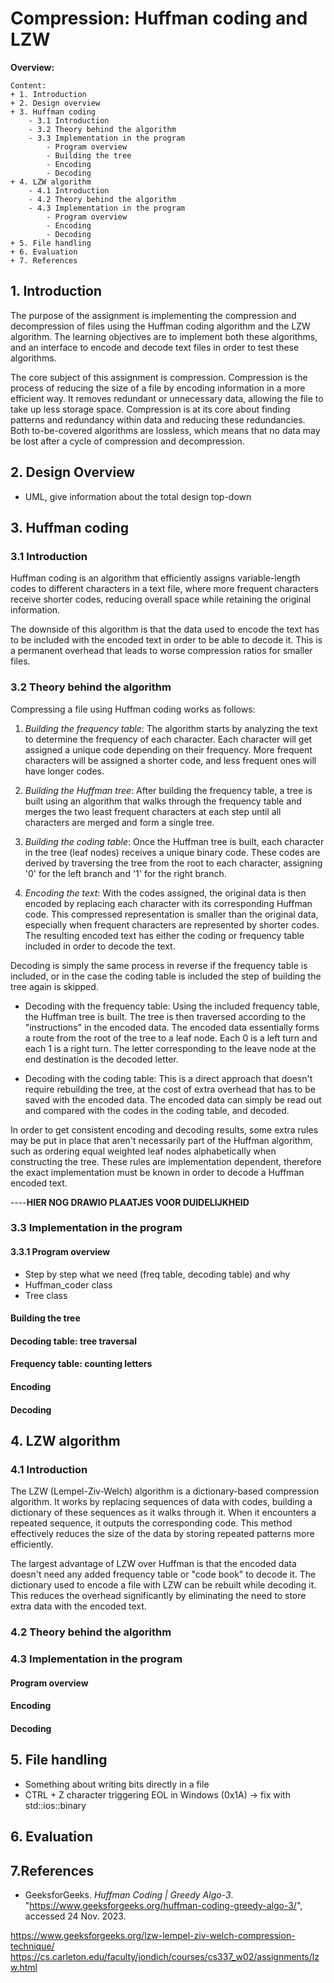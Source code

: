 # Compression: Huffman coding and LZW

**Overview:**
```text
Content:
+ 1. Introduction
+ 2. Design overview
+ 3. Huffman coding
    - 3.1 Introduction
    - 3.2 Theory behind the algorithm
    - 3.3 Implementation in the program
        - Program overview
        - Building the tree
        - Encoding
        - Decoding
+ 4. LZW algorithm
    - 4.1 Introduction
    - 4.2 Theory behind the algorithm
    - 4.3 Implementation in the program
        - Program overview
        - Encoding
        - Decoding
+ 5. File handling
+ 6. Evaluation
+ 7. References
```

## 1. Introduction
The purpose of the assignment is implementing the compression and decompression of files using the 
Huffman coding algorithm and the LZW algorithm.
The learning objectives are to implement both these algorithms, and an interface to encode and decode
text files in order to test these algorithms.

The core subject of this assignment is compression. Compression is the process of reducing the size of a file by 
encoding information in a more efficient way. It removes redundant or unnecessary data, allowing the file to take up 
less storage space. Compression is at its core about finding patterns and redundancy within data and reducing these 
redundancies. Both to-be-covered algorithms are lossless, which means that no data may be lost after a cycle of 
compression and decompression. 

## 2. Design Overview

- UML, give information about the total design top-down


## 3. Huffman coding
### 3.1 Introduction
Huffman coding is an algorithm that efficiently assigns variable-length codes to different characters in a text file, 
where more frequent characters receive shorter codes, reducing overall space while retaining the original information.

The downside of this algorithm is that the data used to encode the text has to be included with the encoded text in order 
to be able to decode it. This is a permanent overhead that leads to worse compression ratios for smaller files.

### 3.2 Theory behind the algorithm

Compressing a file using Huffman coding works as follows:

1. _Building the frequency table_: The algorithm starts by analyzing the text to determine the frequency of 
each character. Each character will get assigned a unique code depending on their frequency.
More frequent characters will be assigned a shorter code, and less frequent ones will have longer codes.


2.  _Building the Huffman tree_: After building the frequency table, a tree is built using an 
algorithm that walks through the frequency table and merges the two least frequent characters at each step until all characters are merged and form a 
single tree. 


3. _Building the coding table_: Once the Huffman tree is built, each character in the tree (leaf nodes) receives a unique binary code. 
These codes are derived by traversing the tree from the root to each character, assigning '0' for the left branch and '1' 
for the right branch.


4. _Encoding the text_: With the codes assigned, the original data is then encoded by replacing each character with its corresponding 
Huffman code. This compressed representation is smaller than the original data, especially when frequent characters are 
represented by shorter codes. The resulting encoded text has either the coding or frequency table included in order to decode the text.

Decoding is simply the same process in reverse if the frequency table is included, or in the case the coding table is included
the step of building the tree again is skipped.

- Decoding with the frequency table: Using the included frequency table, the Huffman tree is built. The tree is then traversed
according to the "instructions" in the encoded data. The encoded data essentially forms a route from the root of the tree to a leaf node.
Each 0 is a left turn and each 1 is a right turn. The letter corresponding to the leave node at the end destination is the decoded letter.


- Decoding with the coding table: This is a direct approach that doesn't require rebuilding the tree, at the cost of
extra overhead that has to be saved with the encoded data. The encoded data can simply be read out and compared with
the codes in the coding table, and decoded.

In order to get consistent encoding and decoding results, some extra rules may be put in place that aren't necessarily
part of the Huffman algorithm, such as ordering equal weighted leaf nodes alphabetically when constructing the tree.
These rules are implementation dependent, therefore the exact implementation must be known in order to decode a Huffman
encoded text.

----**HIER NOG DRAWIO PLAATJES VOOR DUIDELIJKHEID**

### 3.3 Implementation in the program
#### 3.3.1 Program overview
- Step by step what we need (freq table, decoding table) and why
- Huffman_coder class
- Tree class

#### Building the tree
#### Decoding table: tree traversal
#### Frequency table: counting letters
#### Encoding
#### Decoding





## 4. LZW algorithm
### 4.1 Introduction
The LZW (Lempel-Ziv-Welch) algorithm is a dictionary-based compression algorithm. It works by replacing sequences of data with codes, 
building a dictionary of these sequences as it walks through it. When it encounters a repeated sequence, it outputs the corresponding 
code. This method effectively reduces the size of the data by storing repeated patterns more efficiently.

The largest advantage of LZW over Huffman is that the encoded data doesn't need any added frequency table or "code book" 
to decode it. The dictionary used to encode a file with LZW can be rebuilt while decoding it. 
This reduces the overhead significantly by eliminating the need to store extra data with the encoded text.

### 4.2 Theory behind the algorithm
### 4.3 Implementation in the program
#### Program overview
#### Encoding
#### Decoding



## 5. File handling
- Something about writing bits directly in a file
- CTRL + Z character triggering EOL in Windows (0x1A) -> fix with std::ios::binary



## 6. Evaluation




## 7.References
- GeeksforGeeks. *Huffman Coding | Greedy Algo-3*. "https://www.geeksforgeeks.org/huffman-coding-greedy-algo-3/", accessed 24 Nov. 2023.

https://www.geeksforgeeks.org/lzw-lempel-ziv-welch-compression-technique/
https://cs.carleton.edu/faculty/jondich/courses/cs337_w02/assignments/lzw.html



